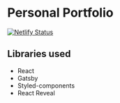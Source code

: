 # Personal Portfolio

[![Netlify Status](https://api.netlify.com/api/v1/badges/dfb4ac41-122b-4bd7-a35b-a142144628f5/deploy-status)](https://app.netlify.com/sites/upbeat-brattain-c51372/deploys)

## Libraries used

* React
* Gatsby
* Styled-components
* React Reveal